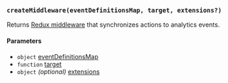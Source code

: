 ### `createMiddleware(eventDefinitionsMap, target, extensions?)`

Returns [Redux middleware](http://redux.js.org/docs/advanced/Middleware.html#the-final-approach)
that synchronizes actions to analytics events.

#### Parameters
 * `object` [eventDefinitionsMap](event-definitions-map.md)
 * `function` [target](../targets/index.md)
 * `object` *(optional)* [extensions](../extensions/index.md)

